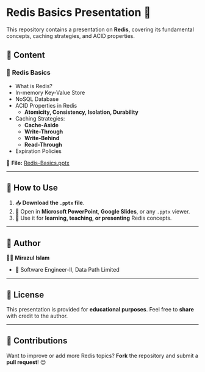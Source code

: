 # Redis Basics Presentation 🚀  

This repository contains a presentation on **Redis**, covering its fundamental concepts, caching strategies, and ACID properties.  

## 📂 Content  

### 📌 **Redis Basics**  
- What is Redis?  
- In-memory Key-Value Store  
- NoSQL Database  
- ACID Properties in Redis  
  - **Atomicity, Consistency, Isolation, Durability**  
- Caching Strategies:  
  - **Cache-Aside**  
  - **Write-Through**  
  - **Write-Behind**  
  - **Read-Through**  
- Expiration Policies  

📄 **File:** [Redis-Basics.pptx](./Redis%20Basics.pptx)  

---

## 🚀 How to Use  
1. 📥 **Download the `.pptx` file**.  
2. 📖 Open in **Microsoft PowerPoint**, **Google Slides**, or any `.pptx` viewer.  
3. 🏫 Use it for **learning, teaching, or presenting** Redis concepts.  

---

## 📌 Author  
👨‍💻 **Mirazul Islam**  
- 💼 Software Engineer-II, Data Path Limited  

---

## 📜 License  
This presentation is provided for **educational purposes**. Feel free to **share** with credit to the author.  

---

## 🌟 Contributions  
Want to improve or add more Redis topics? **Fork** the repository and submit a **pull request**! 😊  
